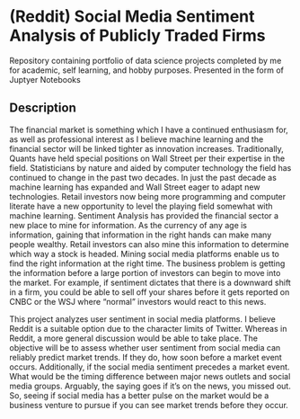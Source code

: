 # (Reddit) Social Media Sentiment Analysis of Publicly Traded Firms

Repository containing portfolio of data science projects completed by me for academic, self learning, and hobby purposes. Presented in the form of Juptyer Notebooks

## Description

The financial market is something which I have a continued enthusiasm for, as well as professional interest as I believe machine learning and the financial sector will be linked tighter as innovation increases. Traditionally, Quants have held special positions on Wall Street per their expertise in the field. Statisticians by nature and aided by computer technology the field has continued to change in the past two decades. In just the past decade as machine learning has expanded and Wall Street eager to adapt new technologies. Retail investors now being more programming and computer literate have a new opportunity to level the playing field somewhat with machine learning. Sentiment Analysis has provided the financial sector a new place to mine for information. As the currency of any age is information, gaining that information in the right hands can make many people wealthy. Retail investors can also mine this information to determine which way a stock is headed. Mining social media platforms enable us to find the right information at the right time. The business problem is getting the information before a large portion of investors can begin to move into the market. For example, if sentiment dictates that there is a downward shift in a firm, you could be able to sell off your shares before it gets reported on CNBC or the WSJ where “normal” investors would react to this news.

This project analyzes user sentiment in social media platforms. I believe Reddit is a suitable option due to the character limits of Twitter. Whereas in Reddit, a more general discussion would be able to take place. The objective will be to assess whether user sentiment from social media can reliably predict market trends. If they do, how soon before a market event occurs. Additionally, if the social media sentiment precedes a market event. What would be the timing difference between major news outlets and social media groups. Arguably, the saying goes if it’s on the news, you missed out. So, seeing if social media has a better pulse on the market would be a business venture to pursue if you can see market trends before they occur.
